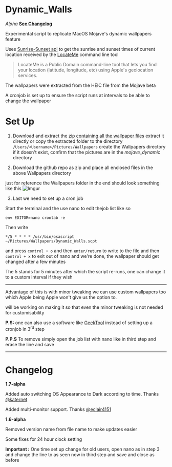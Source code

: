 # Dynamic_Walls

*Alpha* [**See Changelog**](https://github.com/kush-agra/Dynamic_Walls#changelog)

Experimental script to replicate MacOS Mojave's dynamic wallpapers feature

Uses [Sunrise-Sunset api](https://sunrise-sunset.org/api) to get the sunrise and sunset times of current location received by the [LocateMe](http://iharder.sourceforge.net/current/macosx/locateme/) command line tool 

>LocateMe is a Public Domain command-line tool that lets you find your location (latitude, longitude, etc) using Apple's geolocation services.

The wallpapers were extracted from the HEIC file from the Mojave beta

A cronjob is set up to ensure the script runs at intervals to be able to change the wallpaper

# Set Up

1. Download and extract the [zip containing all the wallpaper files](https://mega.nz/#!UxxyVKJT!4Kn3ilScP2FALnbR3mG3G6I7gDpm7ZE8lGEGU1hGEG0)
extract it directly or copy the extracted folder to the directory `/Users/<Username>/Pictures/Wallpapers` create the Wallpapers directory if it doesn't exist, confirm that the pictures are in the *mojave_dynamic* directory

2. Download the github repo as zip and place all enclosed files in the above Wallpapers directory

just for reference the Wallpapers folder in the end should look something like this
![Imgur](https://i.imgur.com/TPGmeys.jpg)

3. Last we need to set up a cron job

Start the terminal and the use nano to edit thejob list like so 

```env EDITOR=nano crontab -e```

Then write

```*/5 * * * * /usr/bin/osascript ~/Pictures/Wallpapers/Dynamic_Walls.scpt```

and press `control + o` and then `enter/return` to write to the file and then `control + x` to exit out of nano and we're done, the wallpaper should get changed after a few minutes

The 5 stands for 5 minutes after which the script re-runs, one can change it to a custom interval if they wish
____
Advantage of this is with minor tweaking we can use custom wallpapers too which Apple being Apple won't give us the option to.

will be working on making it so that even the minor tweaking is not needed for customisability

**P.S:** one can also use a software like [GeekTool](https://www.tynsoe.org/v2/geektool/) instead of setting up a cronjob in 3<sup>rd</sup> step

**P.P.S** To remove simply open the job list with nano like in third step and erase the line and save
____

# Changelog
**1.7-alpha**

Added auto switching OS Appearance to Dark according to time. Thanks [@katernet](https://github.com/katernet/darkmode)

Added multi-monitor support. Thanks [@eclair4151](https://github.com/eclair4151)


**1.6-alpha**

Removed version name from file name to make updates easier

Some fixes for 24 hour clock setting

**Important :** One time set up change for old users, open nano as in step 3 and change the line to as seen now in third    step and save and close as before
